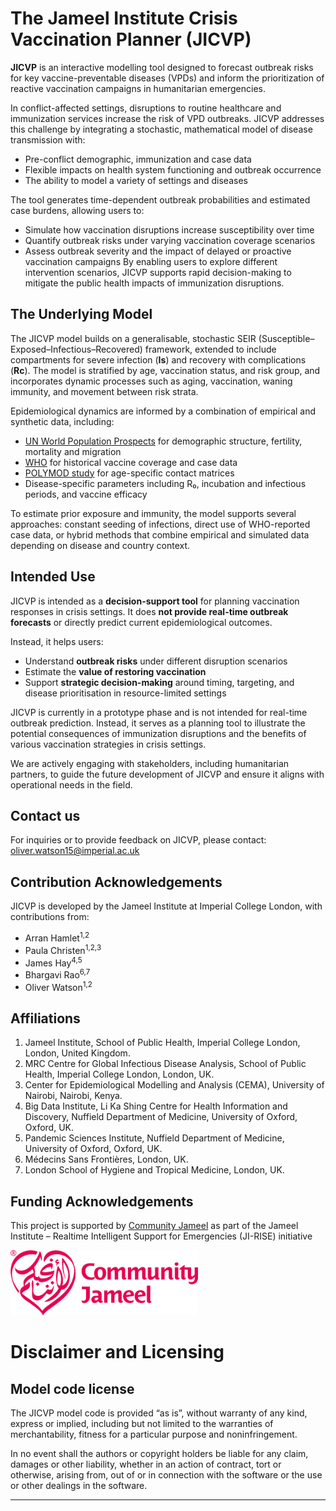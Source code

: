 # **The Jameel Institute Crisis Vaccination Planner (JICVP)**
  
**JICVP**  is an interactive modelling tool designed to forecast outbreak risks for key vaccine-preventable diseases (VPDs) and inform the prioritization of reactive vaccination campaigns in humanitarian emergencies.

In conflict-affected settings, disruptions to routine healthcare and immunization services increase the risk of VPD outbreaks. JICVP addresses this challenge by integrating a stochastic, mathematical model of disease transmission with:
  
* Pre-conflict demographic, immunization and case data
* Flexible impacts on health system functioning and outbreak occurrence
* The ability to model a variety of settings and diseases

The tool generates time-dependent outbreak probabilities and estimated case burdens, allowing users to:
  
* Simulate how vaccination disruptions increase susceptibility over time
* Quantify outbreak risks under varying vaccination coverage scenarios
* Assess outbreak severity and the impact of delayed or proactive vaccination campaigns
By enabling users to explore different intervention scenarios, JICVP supports rapid decision-making to mitigate the public health impacts of immunization disruptions.

## **The Underlying Model**

The JICVP model builds on a generalisable, stochastic SEIR (Susceptible–Exposed–Infectious–Recovered) framework, extended to include compartments for severe infection (**Is**) and recovery with complications (**Rc**). The model is stratified by age, vaccination status, and risk group, and incorporates dynamic processes such as aging, vaccination, waning immunity, and movement between risk strata.

Epidemiological dynamics are informed by a combination of empirical and synthetic data, including:
  
- [UN World Population Prospects](https://population.un.org/wpp/) for demographic structure, fertility, mortality and migration
- [WHO](https://immunizationdata.who.int/) for historical vaccine coverage and case data
- [POLYMOD study](https://journals.plos.org/ploscompbiol/article?id=10.1371/journal.pcbi.1005697) for age-specific contact matrices
- Disease-specific parameters including R₀, incubation and infectious periods, and vaccine efficacy

To estimate prior exposure and immunity, the model supports several approaches: constant seeding of infections, direct use of WHO-reported case data, or hybrid methods that combine empirical and simulated data depending on disease and country context.

## **Intended Use**

JICVP is intended as a **decision-support tool** for planning vaccination responses in crisis settings. It does **not provide real-time outbreak forecasts** or directly predict current epidemiological outcomes.

Instead, it helps users:
  
- Understand **outbreak risks** under different disruption scenarios
- Estimate the **value of restoring vaccination**
- Support **strategic decision-making** around timing, targeting, and disease prioritisation in resource-limited settings

JICVP is currently in a prototype phase and is not intended for real-time outbreak prediction. Instead, it serves as a planning tool to illustrate the potential consequences of immunization disruptions and the benefits of various vaccination strategies in crisis settings.

We are actively engaging with stakeholders, including humanitarian partners, to guide the future development of JICVP and ensure it aligns with operational needs in the field.

## **Contact us**

For inquiries or to provide feedback on JICVP, please contact: oliver.watson15@imperial.ac.uk

## **Contribution Acknowledgements**

JICVP is developed by the Jameel Institute at Imperial College London, with contributions from:
  
* Arran Hamlet<sup>1,2</sup>
* Paula Christen<sup>1,2,3</sup>
* James Hay<sup>4,5</sup>
* Bhargavi Rao<sup>6,7</sup>
* Oliver Watson<sup>1,2</sup>
  
## **Affiliations**
  
1) Jameel Institute, School of Public Health, Imperial College London, London, United Kingdom.
2) MRC Centre for Global Infectious Disease Analysis, School of Public Health, Imperial College London, London, UK.
3) Center for Epidemiological Modelling and Analysis (CEMA), University of Nairobi, Nairobi, Kenya.
4) Big Data Institute, Li Ka Shing Centre for Health Information and Discovery, Nuffield Department of Medicine, University of Oxford, Oxford, UK.
5) Pandemic Sciences Institute, Nuffield Department of Medicine, University of Oxford, Oxford, UK.
6) Médecins Sans Frontières, London, UK.
7) London School of Hygiene and Tropical Medicine, London, UK.

## **Funding Acknowledgements**

This project is supported by [Community Jameel](https://www.communityjameel.org/) as part of the Jameel Institute – Realtime Intelligent Support for Emergencies (JI-RISE) initiative

<img src="jameel_community_logo.png" alt="Community Jameel" width="300"/>

# **Disclaimer and Licensing**

## **Model code license**

The JICVP model code is provided “as is”, without warranty of any kind, express or implied, including but not limited to the warranties of merchantability, fitness for a particular purpose and noninfringement.

In no event shall the authors or copyright holders be liable for any claim, damages or other liability, whether in an action of contract, tort or otherwise, arising from, out of or in connection with the software or the use or other dealings in the software.

---
  
  